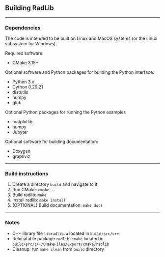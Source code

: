 ## Building RadLib

------------------------------------------------------------------
### Dependencies

The code is intended to be built on Linux and MacOS systems (or the Linux subsystem for Windows).

Required software:
* CMake 3.15+

Optional software and Python packages for building the Python interface:
* Python 3.x
* Cython 0.29.21
* distutils
* numpy
* glob

Optional Python packages for running the Python examples
* matplotlib
* numpy
* Jupyter

Optional software for building documentation:
* Doxygen
* graphviz

------------------------------------------------------------------
### Build instructions

1. Create a directory ```build``` and navigate to it.
2. Run CMake: ```cmake ..```
3. Build radlib: ```make```
4. Install radlib: ```make install```
5. (OPTIONAL) Build documentation: ```make docs```

------------------------------------------------------------------
### Notes

* C++ library file ```libradlib.a``` located in ```build/src/c++```
* Relocatable package ```radlib.cmake``` located in ```build/src/c++/CMakeFiles/Export/cmake/radlib```
* Cleanup: run ```make clean``` from ```build``` directory

